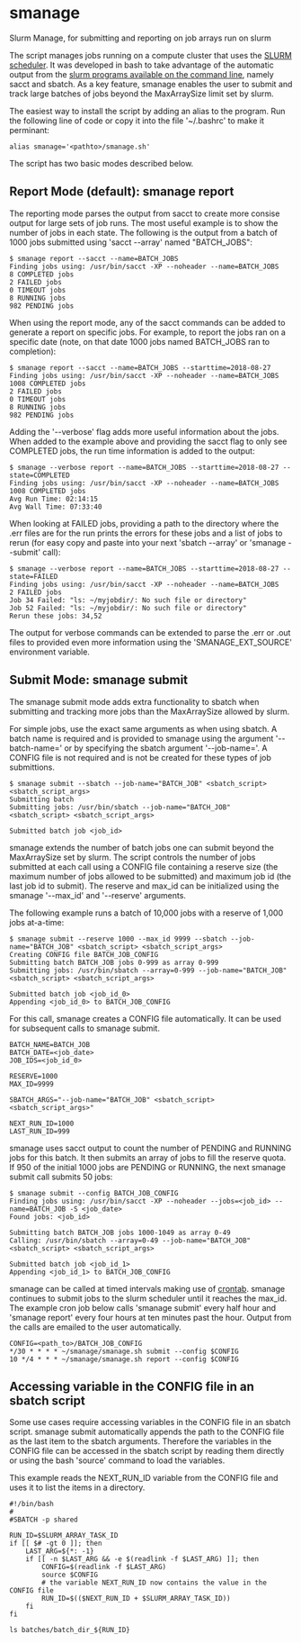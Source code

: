 # smanage
Slurm Manage, for submitting and reporting on job arrays run on slurm

The script manages jobs running on a compute cluster that uses the [SLURM scheduler](https://slurm.schedmd.com/). 
It was developed in bash to take advantage of the automatic output from the [slurm programs available on the command line](https://slurm.schedmd.com/pdfs/summary.pdf), namely sacct and sbatch. As a key feature, smanage enables the user to submit and track large batches of jobs beyond the MaxArraySize limit set by slurm. 

The easiest way to install the script by adding an alias to the program. Run the following line of code or copy it into the file '~/.bashrc' to make it perminant:
```
alias smanage='<pathto>/smanage.sh'
```

The script has two basic modes described below.



## Report Mode (default): smanage report
The reporting mode parses the output from sacct to create more consise output for large sets of job runs. 
The most useful example is to show the number of jobs in each state. The following is the output from a batch of 1000 jobs submitted using 'sacct --array' named "BATCH_JOBS":

```
$ smanage report --sacct --name=BATCH_JOBS
Finding jobs using: /usr/bin/sacct -XP --noheader --name=BATCH_JOBS
8 COMPLETED jobs
2 FAILED jobs
0 TIMEOUT jobs
8 RUNNING jobs
982 PENDING jobs
```

When using the report mode, any of the sacct commands can be added to generate a report on specific jobs. For example, to report the jobs ran on a specific date (note, on that date 1000 jobs named BATCH_JOBS ran to completion):

```
$ smanage report --sacct --name=BATCH_JOBS --starttime=2018-08-27
Finding jobs using: /usr/bin/sacct -XP --noheader --name=BATCH_JOBS
1008 COMPLETED jobs
2 FAILED jobs
0 TIMEOUT jobs
8 RUNNING jobs
982 PENDING jobs
```

Adding the '--verbose' flag adds more useful information about the jobs. When added to the example above and providing the sacct flag to only see COMPLETED jobs, the run time information is added to the output: 


```
$ smanage --verbose report --name=BATCH_JOBS --starttime=2018-08-27 --state=COMPLETED
Finding jobs using: /usr/bin/sacct -XP --noheader --name=BATCH_JOBS
1008 COMPLETED jobs
Avg Run Time: 02:14:15
Avg Wall Time: 07:33:40
```

When looking at FAILED jobs, providing a path to the directory where the .err files are for the run prints the errors for these jobs and a list of jobs to rerun (for easy copy and paste into your next 'sbatch --array' or 'smanage --submit' call):

```
$ smanage --verbose report --name=BATCH_JOBS --starttime=2018-08-27 --state=FAILED
Finding jobs using: /usr/bin/sacct -XP --noheader --name=BATCH_JOBS
2 FAILED jobs
Job 34 Failed: "ls: ~/myjobdir/: No such file or directory"
Job 52 Failed: "ls: ~/myjobdir/: No such file or directory"
Rerun these jobs: 34,52
```

The output for verbose commands can be extended to parse the .err or .out files to provided even more information using the 'SMANAGE_EXT_SOURCE' environment variable.

## Submit Mode: smanage submit

The smanage submit mode adds extra functionality to sbatch when submitting and tracking more jobs than the MaxArraySize allowed by slurm.

For simple jobs, use the exact same arguments as when using sbatch. A batch name is required and is provided to smanage using the argument '--batch-name=' or by specifying the sbatch argument '--job-name='. A CONFIG file is not required and is not be created for these types of job submittions.

```
$ smanage submit --sbatch --job-name="BATCH_JOB" <sbatch_script> <sbatch_script_args>
Submitting batch
Submitting jobs: /usr/bin/sbatch --job-name="BATCH_JOB" <sbatch_script> <sbatch_script_args>

Submitted batch job <job_id>
```

smanage extends the number of batch jobs one can submit beyond the MaxArraySize set by slurm. The script controls the number of jobs submitted at each call using a CONFIG file containing a reserve size (the maximum number of jobs allowed to be submitted) and maximum job id (the last job id to submit). The reserve and max_id can be initialized using the smanage '--max_id' and '--reserve' arguments.

The following example runs a batch of 10,000 jobs with a reserve of 1,000 jobs at-a-time:

```
$ smanage submit --reserve 1000 --max_id 9999 --sbatch --job-name="BATCH_JOB" <sbatch_script> <sbatch_script_args>
Creating CONFIG file BATCH_JOB_CONFIG
Submitting batch BATCH_JOB jobs 0-999 as array 0-999
Submitting jobs: /usr/bin/sbatch --array=0-999 --job-name="BATCH_JOB" <sbatch_script> <sbatch_script_args>

Submitted batch job <job_id_0>
Appending <job_id_0> to BATCH_JOB_CONFIG
```

For this call, smanage creates a CONFIG file automatically. It can be used for subsequent calls to smanage submit.
```
BATCH_NAME=BATCH_JOB
BATCH_DATE=<job_date>
JOB_IDS=<job_id_0>

RESERVE=1000
MAX_ID=9999

SBATCH_ARGS="--job-name="BATCH_JOB" <sbatch_script> <sbatch_script_args>"

NEXT_RUN_ID=1000
LAST_RUN_ID=999
```

smanage uses sacct output to count the number of PENDING and RUNNING jobs for this batch. It then submits an array of jobs to fill the reserve quota. If 950 of the initial 1000 jobs are PENDING or RUNNING, the next smanage submit call submits 50 jobs:

```
$ smanage submit --config BATCH_JOB_CONFIG
Finding jobs using: /usr/bin/sacct -XP --noheader --jobs=<job_id> --name=BATCH_JOB -S <job_date>
Found jobs: <job_id>

Submitting batch BATCH_JOB jobs 1000-1049 as array 0-49
Calling: /usr/bin/sbatch --array=0-49 --job-name="BATCH_JOB" <sbatch_script> <sbatch_script_args>

Submitted batch job <job_id_1>
Appending <job_id_1> to BATCH_JOB_CONFIG
```

smanage can be called at timed intervals making use of [crontab](https://crontab.guru). smanage continues to submit jobs to the slurm scheduler until it reaches the max_id. The example cron job below calls 'smanage submit' every half hour and 'smanage report' every four hours at ten minutes past the hour. Output from the calls are emailed to the user automatically.

```
CONFIG=<path_to>/BATCH_JOB_CONFIG
*/30 * * * * ~/smanage/smanage.sh submit --config $CONFIG
10 */4 * * * ~/smanage/smanage.sh report --config $CONFIG
```

## Accessing variable in the CONFIG file in an sbatch script

Some use cases require accessing variables in the CONFIG file in an sbatch script. smanage submit automatically appends the path to the CONFIG file as the last item to the sbatch arguments. Therefore the variables in the CONFIG file can be accessed in the sbatch script by reading them directly or using the bash 'source' command to load the variables. 

This example reads the NEXT_RUN_ID variable from the CONFIG file and uses it to list the items in a directory.

```
#!/bin/bash
#
#SBATCH -p shared

RUN_ID=$SLURM_ARRAY_TASK_ID
if [[ $# -gt 0 ]]; then
    LAST_ARG=${*: -1}
    if [[ -n $LAST_ARG && -e $(readlink -f $LAST_ARG) ]]; then
        CONFIG=$(readlink -f $LAST_ARG)
        source $CONFIG
        # the variable NEXT_RUN_ID now contains the value in the CONFIG file
        RUN_ID=$(($NEXT_RUN_ID + $SLURM_ARRAY_TASK_ID))
    fi
fi

ls batches/batch_dir_${RUN_ID}
```
